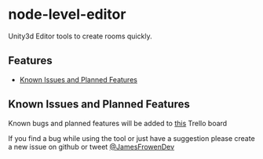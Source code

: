 # node-level-editor

Unity3d Editor tools to create rooms quickly.

## Features

* [Known Issues and Planned Features](#known_issues)



## Known Issues and Planned Features <a name="known_issues"></a>
Known bugs and planned features will be added to [this](https://trello.com/b/juzrW6Ba/node-level-editor) Trello board

If you find a bug while using the tool or just have a suggestion please create a new issue on github or tweet [@JamesFrowenDev](https://twitter.com/JamesFrowenDev) 

